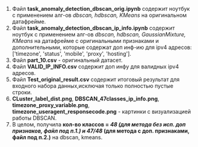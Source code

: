1. Файл **task_anomaly_detection_dbscan_orig.ipynb** содержит ноутбук с применением алг-ов _dbscan, hdbscan, KMeans_ на оригинальном датафрейме.
2. Файл **task_anomaly_detection_dbscan_ip_info.ipynb** содержит ноутбук с применением алг-ов _dbscan, hdbscan, GaussianMixture, KMeans_ на датафрейме с оригинальными признаками и дополнительными, которые содержат доп инф-ию для ipv4 адресов: ['timezone', 'status', 'mobile', 'proxy', 'hosting'].
3. Файл **part_10.csv** - оригинальный датасет.
4. Файл **VALID_IP_INFO.csv** содержит доп инфу для валидных ipv4 адресов.
5.  Файл **Test_original_result.csv** содержит итоговый результат для входного набора данных,исключая только полностью пустые строки.
6. **CLuster_label_dist.png**, **DBSCAN_47classes_ip_info.png**, **timezone_proxy_variable.png**, **timezone_useragent_responsecode.png** - картинки с визуализацией работы DBSCAN.
7. В целом, получила **кол-во классов = _48 (для метода без исп. доп признаков, файл под п.1.) и 47/48_ (для метода с доп. признаками, файл под п.2.)** на dbscan, kmeans.
